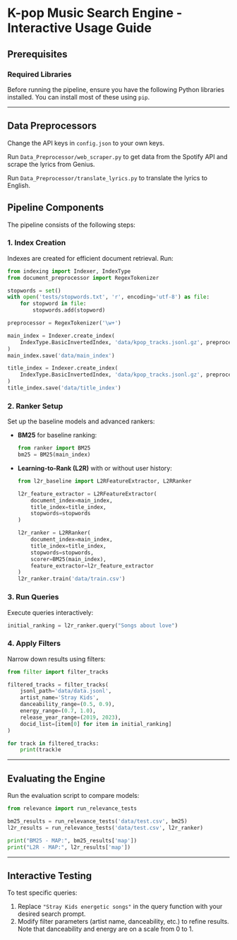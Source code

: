 # K-pop Music Search Engine - Interactive Usage Guide


## **Prerequisites**

### **Required Libraries**

Before running the pipeline, ensure you have the following Python libraries installed. You can install most of these using `pip`.


---
## **Data Preprocessors**

Change the API keys in `config.json` to your own keys.

Run `Data_Preprocessor/web_scraper.py` to get data from the Spotify API and scrape the lyrics from Genius. 

Run `Data_Preprocessor/translate_lyrics.py` to translate the lyrics to English.


## **Pipeline Components**

The pipeline consists of the following steps:

### 1. **Index Creation**
Indexes are created for efficient document retrieval. Run:
```python
from indexing import Indexer, IndexType
from document_preprocessor import RegexTokenizer

stopwords = set()
with open('tests/stopwords.txt', 'r', encoding='utf-8') as file:
    for stopword in file:
        stopwords.add(stopword)

preprocessor = RegexTokenizer('\w+')

main_index = Indexer.create_index(
    IndexType.BasicInvertedIndex, 'data/kpop_tracks.jsonl.gz', preprocessor
)
main_index.save('data/main_index')

title_index = Indexer.create_index(
    IndexType.BasicInvertedIndex, 'data/kpop_tracks.jsonl.gz', preprocessor
)
title_index.save('data/title_index')
```

### 2. **Ranker Setup**
Set up the baseline models and advanced rankers:
- **BM25** for baseline ranking:
  ```python
  from ranker import BM25
  bm25 = BM25(main_index)
  ```
- **Learning-to-Rank (L2R)** with or without user history:
  ```python
  from l2r_baseline import L2RFeatureExtractor, L2RRanker

  l2r_feature_extractor = L2RFeatureExtractor(
      document_index=main_index,
      title_index=title_index,
      stopwords=stopwords
  )
  
  l2r_ranker = L2RRanker(
      document_index=main_index,
      title_index=title_index,
      stopwords=stopwords,
      scorer=BM25(main_index),
      feature_extractor=l2r_feature_extractor
  )
  l2r_ranker.train('data/train.csv')
  ```

### 3. **Run Queries**
Execute queries interactively:
```python
initial_ranking = l2r_ranker.query("Songs about love")
```

### 4. **Apply Filters**
Narrow down results using filters:
```python
from filter import filter_tracks

filtered_tracks = filter_tracks(
    jsonl_path='data/data.jsonl',
    artist_name='Stray Kids',
    danceability_range=(0.5, 0.9),
    energy_range=(0.7, 1.0),
    release_year_range=(2019, 2023),
    docid_list=[item[0] for item in initial_ranking]
)

for track in filtered_tracks:
    print(track)e
```

---

## **Evaluating the Engine**

Run the evaluation script to compare models:
```python
from relevance import run_relevance_tests

bm25_results = run_relevance_tests('data/test.csv', bm25)
l2r_results = run_relevance_tests('data/test.csv', l2r_ranker)

print("BM25 - MAP:", bm25_results['map'])
print("L2R - MAP:", l2r_results['map'])
```


---

## **Interactive Testing**
To test specific queries:
1. Replace `"Stray Kids energetic songs"` in the query function with your desired search prompt.
2. Modify filter parameters (artist name, danceability, etc.) to refine results. Note that danceability and energy are on a scale from 0 to 1.

